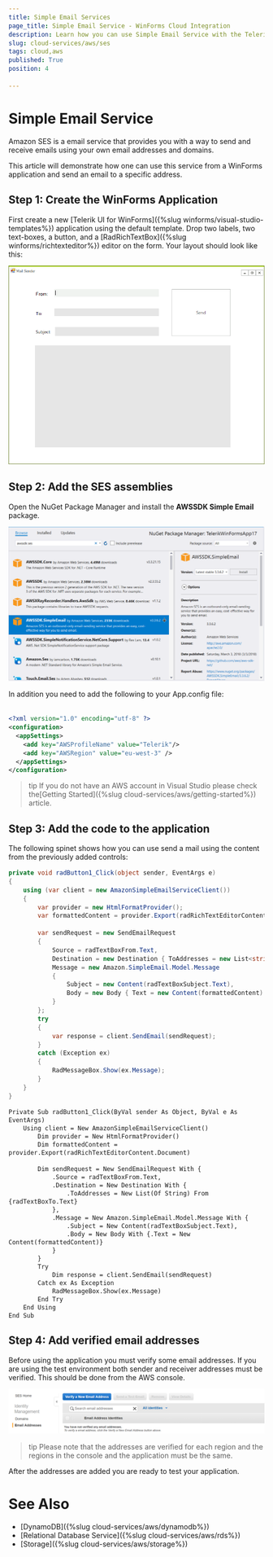 ```yaml
---
title: Simple Email Services 
page_title: Simple Email Service - WinForms Cloud Integration
description: Learn how you can use Simple Email Service with the Telerik UI For WinForms suite. Other cloud services like GoogleCloud, AWS, and Azure are also available.
slug: cloud-services/aws/ses
tags: cloud,aws
published: True
position: 4

---
```


# Simple Email Service

Amazon SES is a email service that provides you with a way to send and receive emails using your own email addresses and domains.

This article will demonstrate how one can use this service from a WinForms application and send an email to a specific address.


## Step 1: Create the WinForms Application

First create a new [Telerik UI for WinForms]({%slug winforms/visual-studio-templates%}) application using the default template. Drop two labels, two text-boxes, a button, and a [RadRichTextBox]({%slug winforms/richtexteditor%}) editor on the form. Your layout should look like this:

![aws-ses001](images/aws-ses001.png)


## Step 2: Add the SES assemblies

Open the NuGet Package Manager and install the **AWSSDK Simple Email** package.

![aws-ses002](images/aws-ses002.png)

In addition you need to add the following to your App.config file:

````XML

<?xml version="1.0" encoding="utf-8" ?>
<configuration>
  <appSettings>
    <add key="AWSProfileName" value="Telerik"/>
    <add key="AWSRegion" value="eu-west-3" />
  </appSettings>
</configuration>

````

>tip If you do not have an AWS account in Visual Studio please check the[Getting Started]({%slug cloud-services/aws/getting-started%}) article.

## Step 3: Add the code to the application

The following spinet shows how you can use send a mail using the content from the previously added controls:

````C#
private void radButton1_Click(object sender, EventArgs e)
{
    using (var client = new AmazonSimpleEmailServiceClient())
    {
        var provider = new HtmlFormatProvider();
        var formattedContent = provider.Export(radRichTextEditorContent.Document);

        var sendRequest = new SendEmailRequest
        {
            Source = radTextBoxFrom.Text,
            Destination = new Destination { ToAddresses = new List<string> { radTextBoxTo.Text } },
            Message = new Amazon.SimpleEmail.Model.Message
            {
                Subject = new Content(radTextBoxSubject.Text),
                Body = new Body { Text = new Content(formattedContent) }
            }
        };
        try
        {
            var response = client.SendEmail(sendRequest);
        }
        catch (Exception ex)
        {
            RadMessageBox.Show(ex.Message);
        }
    }
}
````
````VB.NET
Private Sub radButton1_Click(ByVal sender As Object, ByVal e As EventArgs)
    Using client = New AmazonSimpleEmailServiceClient()
        Dim provider = New HtmlFormatProvider()
        Dim formattedContent = provider.Export(radRichTextEditorContent.Document)

        Dim sendRequest = New SendEmailRequest With {
            .Source = radTextBoxFrom.Text,
            .Destination = New Destination With {
                .ToAddresses = New List(Of String) From {radTextBoxTo.Text}
            },
            .Message = New Amazon.SimpleEmail.Model.Message With {
                .Subject = New Content(radTextBoxSubject.Text),
                .Body = New Body With {.Text = New Content(formattedContent)}
            }
        }
        Try
            Dim response = client.SendEmail(sendRequest)
        Catch ex As Exception
            RadMessageBox.Show(ex.Message)
        End Try
    End Using
End Sub
````

## Step 4: Add verified email addresses

Before using the application you must verify some email addresses. If you are using the test environment both sender and receiver addresses must be verified. This should be done from the AWS console.

![aws-ses003](images/aws-ses003.png)

>tip Please note that the addresses are verified for each region and the regions in the console and the application must be the same. 

After the addresses are added you are ready to test your application. 

# See Also

* [DynamoDB]({%slug cloud-services/aws/dynamodb%})
* [Relational Database Service]({%slug cloud-services/aws/rds%})
* [Storage]({%slug cloud-services/aws/storage%}) 